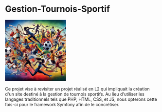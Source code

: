 # Gestion-Tournois-Sportif
    
<img src="https://github.com/Gaby269/Gestion-Tournois-Sportif/blob/main/public/assets/images/logo_gts.jpg" alt="Logo du Projet" width="200"/> 

Ce projet vise à revisiter un projet réalisé en L2 qui impliquait la création d'un site destiné à la gestion de tournois sportifs. Au lieu d'utiliser les langages traditionnels tels que PHP, HTML, CSS, et JS, nous opterons cette fois-ci pour le framework Symfony afin de le concrétiser.


